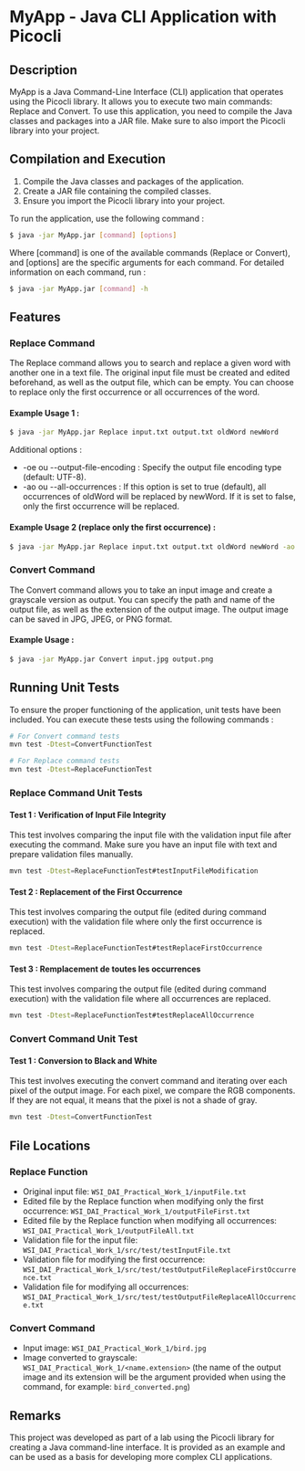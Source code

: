 # MyApp - Java CLI Application with Picocli


## Description

MyApp is a Java Command-Line Interface (CLI) application that operates using the Picocli library. It allows you to execute two main commands: Replace and Convert. To use this application, you need to compile the Java classes and packages into a JAR file. Make sure to also import the Picocli library into your project.

## Compilation and Execution

1. Compile the Java classes and packages of the application.
2. Create a JAR file containing the compiled classes.
3. Ensure you import the Picocli library into your project.

To run the application, use the following command :

```bash
$ java -jar MyApp.jar [command] [options]
```

Where [command] is one of the available commands (Replace or Convert), and [options] are the specific arguments for each command. For detailed information on each command, run :

```bash
$ java -jar MyApp.jar [command] -h
```

## Features
### Replace Command
The Replace command allows you to search and replace a given word with another one in a text file. The original input file must be created and edited beforehand, as well as the output file, which can be empty. You can choose to replace only the first occurrence or all occurrences of the word.

#### Example Usage 1 :

```bash
$ java -jar MyApp.jar Replace input.txt output.txt oldWord newWord
```

Additional options :

+ -oe ou --output-file-encoding : Specify the output file encoding type (default: UTF-8).
+ -ao ou --all-occurrences : If this option is set to true (default), all occurrences of oldWord will be replaced by newWord. If it is set to false, only the first occurrence will be replaced.
  
#### Example Usage 2 (replace only the first occurrence) :

```bash
$ java -jar MyApp.jar Replace input.txt output.txt oldWord newWord -ao false
```

### Convert Command
The Convert command allows you to take an input image and create a grayscale version as output. You can specify the path and name of the output file, as well as the extension of the output image. The output image can be saved in JPG, JPEG, or PNG format.

#### Example Usage :

```bash
$ java -jar MyApp.jar Convert input.jpg output.png
```

## Running Unit Tests
To ensure the proper functioning of the application, unit tests have been included. You can execute these tests using the following commands :

```bash
# For Convert command tests
mvn test -Dtest=ConvertFunctionTest

# For Replace command tests
mvn test -Dtest=ReplaceFunctionTest
```
### Replace Command Unit Tests
#### Test 1 : Verification of Input File Integrity
This test involves comparing the input file with the validation input file after executing the command. Make sure you have an input file with text and prepare validation files manually.

```bash
mvn test -Dtest=ReplaceFunctionTest#testInputFileModification
```

#### Test 2 : Replacement of the First Occurrence
This test involves comparing the output file (edited during command execution) with the validation file where only the first occurrence is replaced.

```bash
mvn test -Dtest=ReplaceFunctionTest#testReplaceFirstOccurrence
```

#### Test 3 : Remplacement de toutes les occurrences
This test involves comparing the output file (edited during command execution) with the validation file where all occurrences are replaced.

```bash
mvn test -Dtest=ReplaceFunctionTest#testReplaceAllOccurrence
```

### Convert Command Unit Test
#### Test 1 : Conversion to Black and White
This test involves executing the convert command and iterating over each pixel of the output image. For each pixel, we compare the RGB components. If they are not equal, it means that the pixel is not a shade of gray.

```bash
mvn test -Dtest=ConvertFunctionTest
```

## File Locations

### Replace Function

+ Original input file: `WSI_DAI_Practical_Work_1/inputFile.txt`
+ Edited file by the Replace function when modifying only the first occurrence: `WSI_DAI_Practical_Work_1/outputFileFirst.txt`
+ Edited file by the Replace function when modifying all occurrences: `WSI_DAI_Practical_Work_1/outputFileAll.txt`
+ Validation file for the input file: `WSI_DAI_Practical_Work_1/src/test/testInputFile.txt`
+ Validation file for modifying the first occurrence: `WSI_DAI_Practical_Work_1/src/test/testOutputFileReplaceFirstOccurrence.txt`
+ Validation file for modifying all occurrences: `WSI_DAI_Practical_Work_1/src/test/testOutputFileReplaceAllOccurrence.txt`

### Convert Command

+ Input image: `WSI_DAI_Practical_Work_1/bird.jpg`
+ Image converted to grayscale: `WSI_DAI_Practical_Work_1/<name.extension>` (the name of the output image and its extension will be the argument provided when using the command, for example: `bird_converted.png`)

## Remarks
This project was developed as part of a lab using the Picocli library for creating a Java command-line interface. It is provided as an example and can be used as a basis for developing more complex CLI applications.
